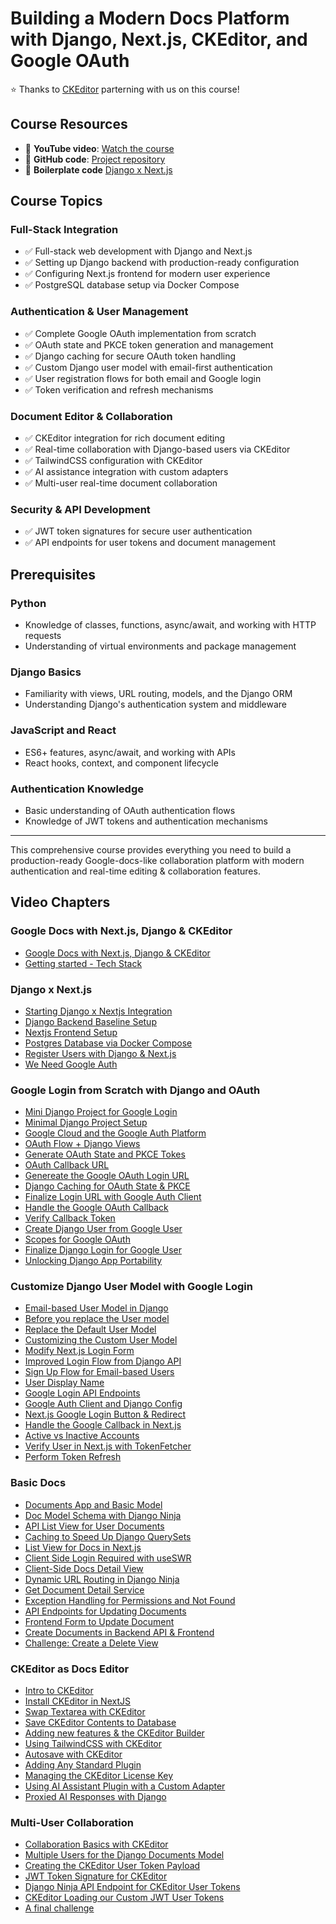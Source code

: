 # Building a Modern Docs Platform with Django, Next.js, CKEditor, and Google OAuth

⭐️ Thanks to [CKEditor](https://ckeditor.com/) parterning with us on this course!

## Course Resources
- 🎥 **YouTube video**: [Watch the course](https://youtu.be/OGCE3OUO4G8)
- 💽 **GitHub code**: [Project repository](https://github.com/codingforentrepreneurs/google-docs-with-django-nextjs)
- 🐍 **Boilerplate code** [Django x Next.js](https://djangonextjs.com)

## Course Topics

### Full-Stack Integration
- ✅ Full-stack web development with Django and Next.js
- ✅ Setting up Django backend with production-ready configuration
- ✅ Configuring Next.js frontend for modern user experience
- ✅ PostgreSQL database setup via Docker Compose

### Authentication & User Management
- ✅ Complete Google OAuth implementation from scratch
- ✅ OAuth state and PKCE token generation and management
- ✅ Django caching for secure OAuth token handling
- ✅ Custom Django user model with email-first authentication
- ✅ User registration flows for both email and Google login
- ✅ Token verification and refresh mechanisms

### Document Editor & Collaboration
- ✅ CKEditor integration for rich document editing
- ✅ Real-time collaboration with Django-based users via CKEditor
- ✅ TailwindCSS configuration with CKEditor
- ✅ AI assistance integration with custom adapters
- ✅ Multi-user real-time document collaboration

### Security & API Development
- ✅ JWT token signatures for secure user authentication
- ✅ API endpoints for user tokens and document management

## Prerequisites

### Python
- Knowledge of classes, functions, async/await, and working with HTTP requests
- Understanding of virtual environments and package management

### Django Basics
- Familiarity with views, URL routing, models, and the Django ORM
- Understanding Django's authentication system and middleware

### JavaScript and React
- ES6+ features, async/await, and working with APIs
- React hooks, context, and component lifecycle

### Authentication Knowledge
- Basic understanding of OAuth authentication flows
- Knowledge of JWT tokens and authentication mechanisms

---

This comprehensive course provides everything you need to build a production-ready Google-docs-like collaboration platform with modern authentication and real-time editing & collaboration features.



## Video Chapters

### Google Docs with Next.js, Django & CKEditor

- [Google Docs with Next.js, Django & CKEditor](https://youtu.be/OGCE3OUO4G8?t=9)
- [Getting started - Tech Stack](https://youtu.be/OGCE3OUO4G8?t=252)

### Django x Next.js
- [Starting Django x Nextjs Integration](https://youtu.be/OGCE3OUO4G8?t=655)
- [Django Backend Baseline Setup](https://youtu.be/OGCE3OUO4G8?t=728)
- [Nextjs Frontend Setup](https://youtu.be/OGCE3OUO4G8?t=1009)
- [Postgres Database via Docker Compose](https://youtu.be/OGCE3OUO4G8?t=1139)
- [Register Users with Django & Next.js](https://youtu.be/OGCE3OUO4G8?t=1443)
- [We Need Google Auth](https://youtu.be/OGCE3OUO4G8?t=1765)

### Google Login from Scratch with Django and OAuth
- [Mini Django Project for Google Login](https://youtu.be/OGCE3OUO4G8?t=1960)
- [Minimal Django Project Setup](https://youtu.be/OGCE3OUO4G8?t=2142)
- [Google Cloud and the Google Auth Platform](https://youtu.be/OGCE3OUO4G8?t=2363)
- [OAuth Flow + Django Views](https://youtu.be/OGCE3OUO4G8?t=2982)
- [Generate OAuth State and PKCE Tokes](https://youtu.be/OGCE3OUO4G8?t=3231)
- [OAuth Callback URL](https://youtu.be/OGCE3OUO4G8?t=3382)
- [Genereate the Google OAuth Login URL](https://youtu.be/OGCE3OUO4G8?t=3598)
- [Django Caching for OAuth State & PKCE](https://youtu.be/OGCE3OUO4G8?t=4083)
- [Finalize Login URL with Google Auth Client](https://youtu.be/OGCE3OUO4G8?t=4352)
- [Handle the Google OAuth Callback](https://youtu.be/OGCE3OUO4G8?t=4751)
- [Verify Callback Token](https://youtu.be/OGCE3OUO4G8?t=5258)
- [Create Django User from Google User](https://youtu.be/OGCE3OUO4G8?t=5638)
- [Scopes for Google OAuth](https://youtu.be/OGCE3OUO4G8?t=6190)
- [Finalize Django Login for Google User](https://youtu.be/OGCE3OUO4G8?t=6477)
- [Unlocking Django App Portability](https://youtu.be/OGCE3OUO4G8?t=6746)

### Customize Django User Model with Google Login
- [Email-based User Model in Django](https://youtu.be/OGCE3OUO4G8?t=7090)
- [Before you replace the User model](https://youtu.be/OGCE3OUO4G8?t=7200)
- [Replace the Default User Model](https://youtu.be/OGCE3OUO4G8?t=7742)
- [Customizing the Custom User Model](https://youtu.be/OGCE3OUO4G8?t=8170)
- [Modify Next.js Login Form](https://youtu.be/OGCE3OUO4G8?t=8517)
- [Improved Login Flow from Django API](https://youtu.be/OGCE3OUO4G8?t=8811)
- [Sign Up Flow for Email-based Users](https://youtu.be/OGCE3OUO4G8?t=9343)
- [User Display Name](https://youtu.be/OGCE3OUO4G8?t=9563)
- [Google Login API Endpoints](https://youtu.be/OGCE3OUO4G8?t=9739)
- [Google Auth Client and Django Config](https://youtu.be/OGCE3OUO4G8?t=10199)
- [Next.js Google Login Button & Redirect](https://youtu.be/OGCE3OUO4G8?t=10630)
- [Handle the Google Callback in Next.js](https://youtu.be/OGCE3OUO4G8?t=10946)
- [Active vs Inactive Accounts](https://youtu.be/OGCE3OUO4G8?t=11352)
- [Verify User in Next.js with TokenFetcher](https://youtu.be/OGCE3OUO4G8?t=11533)
- [Perform Token Refresh](https://youtu.be/OGCE3OUO4G8?t=12032)

### Basic Docs
- [Documents App and Basic Model](https://youtu.be/OGCE3OUO4G8?t=12625)
- [Doc Model Schema with Django Ninja](https://youtu.be/OGCE3OUO4G8?t=12943)
- [API List View for User Documents](https://youtu.be/OGCE3OUO4G8?t=13092)
- [Caching to Speed Up Django QuerySets](https://youtu.be/OGCE3OUO4G8?t=13439)
- [List View for Docs in Next.js](https://youtu.be/OGCE3OUO4G8?t=13799)
- [Client Side Login Required with useSWR](https://youtu.be/OGCE3OUO4G8?t=14203)
- [Client-Side Docs Detail View](https://youtu.be/OGCE3OUO4G8?t=14472)
- [Dynamic URL Routing in Django Ninja](https://youtu.be/OGCE3OUO4G8?t=14778)
- [Get Document Detail Service](https://youtu.be/OGCE3OUO4G8?t=14907)
- [Exception Handling for Permissions and Not Found](https://youtu.be/OGCE3OUO4G8?t=15045)
- [API Endpoints for Updating Documents](https://youtu.be/OGCE3OUO4G8?t=15538)
- [Frontend Form to Update Document](https://youtu.be/OGCE3OUO4G8?t=15849)
- [Create Documents in Backend API & Frontend](https://youtu.be/OGCE3OUO4G8?t=16568)
- [Challenge: Create a Delete View](https://youtu.be/OGCE3OUO4G8?t=17213)

### CKEditor as Docs Editor
- [Intro to CKEditor](https://youtu.be/OGCE3OUO4G8?t=17300)
- [Install CKEditor in NextJS](https://youtu.be/OGCE3OUO4G8?t=17417)
- [Swap Textarea with CKEditor](https://youtu.be/OGCE3OUO4G8?t=17862)
- [Save CKEditor Contents to Database](https://youtu.be/OGCE3OUO4G8?t=18086)
- [Adding new features & the CKEditor Builder](https://youtu.be/OGCE3OUO4G8?t=18442)
- [Using TailwindCSS with CKEditor](https://youtu.be/OGCE3OUO4G8?t=18684)
- [Autosave with CKEditor](https://youtu.be/OGCE3OUO4G8?t=18940)
- [Adding Any Standard Plugin](https://youtu.be/OGCE3OUO4G8?t=19353)
- [Managing the CKEditor License Key](https://youtu.be/OGCE3OUO4G8?t=19490)
- [Using AI Assistant Plugin with a Custom Adapter](https://youtu.be/OGCE3OUO4G8?t=19745)
- [Proxied AI Responses with Django](https://youtu.be/OGCE3OUO4G8?t=20137)

### Multi-User Collaboration
- [Collaboration Basics with CKEditor](https://youtu.be/OGCE3OUO4G8?t=20726)
- [Multiple Users for the Django Documents Model](https://youtu.be/OGCE3OUO4G8?t=21112)
- [Creating the CKEditor User Token Payload](https://youtu.be/OGCE3OUO4G8?t=21571)
- [JWT Token Signature for CKEditor](https://youtu.be/OGCE3OUO4G8?t=22109)
- [Django Ninja API Endpoint for CKEditor User Tokens](https://youtu.be/OGCE3OUO4G8?t=22552)
- [CKEditor Loading our Custom JWT User Tokens](https://youtu.be/OGCE3OUO4G8?t=22713)
- [A final challenge](https://youtu.be/OGCE3OUO4G8?t=23067)



